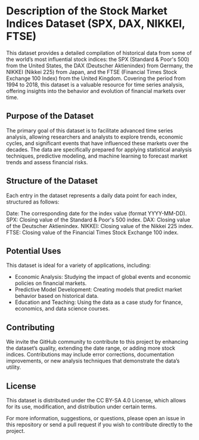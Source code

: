 # Description of the Stock Market Indices Dataset (SPX, DAX, NIKKEI, FTSE)
This dataset provides a detailed compilation of historical data from some of the world’s most influential stock indices: the SPX (Standard & Poor's 500) from the United States, the DAX (Deutscher Aktienindex) from Germany, the NIKKEI (Nikkei 225) from Japan, and the FTSE (Financial Times Stock Exchange 100 Index) from the United Kingdom. Covering the period from 1994 to 2018, this dataset is a valuable resource for time series analysis, offering insights into the behavior and evolution of financial markets over time.

## Purpose of the Dataset
The primary goal of this dataset is to facilitate advanced time series analysis, allowing researchers and analysts to explore trends, economic cycles, and significant events that have influenced these markets over the decades. The data are specifically prepared for applying statistical analysis techniques, predictive modeling, and machine learning to forecast market trends and assess financial risks.

## Structure of the Dataset
Each entry in the dataset represents a daily data point for each index, structured as follows:

Date: The corresponding date for the index value (format YYYY-MM-DD).
SPX: Closing value of the Standard & Poor's 500 index.
DAX: Closing value of the Deutscher Aktienindex.
NIKKEI: Closing value of the Nikkei 225 index.
FTSE: Closing value of the Financial Times Stock Exchange 100 index.
## Potential Uses
This dataset is ideal for a variety of applications, including:

* Economic Analysis: Studying the impact of global events and economic policies on financial markets.
* Predictive Model Development: Creating models that predict market behavior based on historical data.
* Education and Teaching: Using the data as a case study for finance, economics, and data science courses.
## Contributing
We invite the GitHub community to contribute to this project by enhancing the dataset’s quality, extending the date range, or adding more stock indices. Contributions may include error corrections, documentation improvements, or new analysis techniques that demonstrate the data’s utility.

## License
This dataset is distributed under the CC BY-SA 4.0 License, which allows for its use, modification, and distribution under certain terms.

For more information, suggestions, or questions, please open an issue in this repository or send a pull request if you wish to contribute directly to the project.